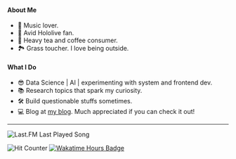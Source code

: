 #### About Me
- 🎵 Music lover.
- 🩵 Avid Hololive fan.
- 🍵 Heavy tea and coffee consumer.
- 🏞 Grass toucher. I love being outside.

#### What I Do
- 😎 Data Science | AI | experimenting with system and frontend dev.
- 📚 Research topics that spark my curiosity.
- 🛠️ Build questionable stuffs sometimes.
- 💻 Blog at [my blog](https://vietbaomai.com/). Much appreciated if you can check it out!

---

![Last.FM Last Played Song](https://img.shields.io/endpoint?color=ef912f&logo=youtubemusic&label=LAST+PLAYED&style=for-the-badge&url=https://lastfm-last-played.biancarosa.com.br/brandonmai/latest-song?format=shields.io)

![Hit Counter](https://komarev.com/ghpvc/?username=brandon-mai&color=ef912f&style=for-the-badge&label=VIEWS)
[![Wakatime Hours Badge](https://wakatime.com/badge/user/137a1655-e7c3-4f3d-a00a-edb94e9bfcf3.svg?style=for-the-badge&color=ef912f)](https://wakatime.com/@brandonmai)
